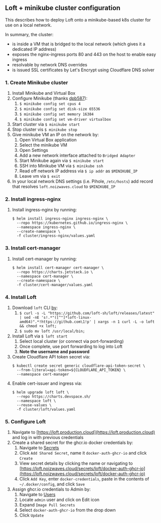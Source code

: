 ## Loft + minikube cluster configuration

This describes how to deploy Loft onto a minikube-based k8s cluster for use on a local network.

In summary, the cluster:
-   is inside a VM that is bridged to the local network (which gives it a dedicated IP address)
-   exposes the nginx-ingress ports 80 and 443 on the host to enable easy ingress
-   resolvable by network DNS overrides
-   is issued SSL certificates by Let's Encrypt using Cloudflare DNS solver

### 1. Create Minikube cluster

1.  Install Minikube and Virtual Box
1.  Configure Minikube (thanks [dpb587](https://dpb587.me/post/2020/04/11/minikube-and-bridged-networking/)):
    1.  `$ minikube config set cpus 4`
    1.  `$ minikube config set disk-size 65536`
    1.  `$ minikube config set memory 16384`
    1.  `$ minikube config set vm-driver virtualbox`
1.  Start cluster via `$ minikube start`
1.  Stop cluster vis `$ minikube stop`
1.  Give minikube VM an IP on the network by:
    1.   Open Virtual Box application
    1.   Select the minikube VM
    1.   Open Settings
    1.   Add a new network interface attached to `Bridged Adapter`
    1.   Start Minikube again via `$ minikube start`
    1.   SSH into Minikube VM via `$ minikube ssh`
    1.   Read off network IP address via `$ ip addr` as `$MINIKUBE_IP`
    1.   Leave vm via `$ exit`
1.  In your local network DNS settings (i.e. Pihole, `/etc/hosts`) add record that resolves `loft.noizwaves.cloud` to `$MINIKUBE_IP`

### 2. Install ingress-nginx

1.  Install ingress-nginx by running:
    ```
    $ helm install ingress-nginx ingress-nginx \
      --repo https://kubernetes.github.io/ingress-nginx \
      --namespace ingress-nginx \
      --create-namespace \
      -f cluster/ingress-nginx/values.yaml
    ```

### 3. Install cert-manager

1.  Install cert-manager by running:
    ```
    $ helm install cert-manager cert-manager \
      --repo https://charts.jetstack.io \
      --namespace cert-manager \
      --create-namespace \
      -f cluster/cert-manager/values.yaml
    ```

### 4. Install Loft

1.  Download `loft` CLI [by](https://loft.sh/docs/quickstart#1-download-loft-cli):
    1.  `$ curl -s -L "https://github.com/loft-sh/loft/releases/latest" | sed -nE 's!.*"([^"]*loft-linux-amd64)".*!https://github.com\1!p' | xargs -n 1 curl -L -o loft && chmod +x loft;`
    1.  `$ sudo mv loft /usr/local/bin;`
1.  Install Loft via `$ loft start`
    1.  Select local cluster (or connect via port-forwarding)
    1.  Once complete, use port forwarding to log into Loft
    1.  **Note the username and password**
1.  Create Cloudflare API token secret via:
    ```
    $ kubectl create secret generic cloudflare-api-token-secret \
      --from-literal=api-token=${CLOUDFLARE_API_TOKEN} \
      --namespace cert-manager
    ```
1.  Enable cert-issuer and ingress via:
    ```
    $ helm upgrade loft loft \
      --repo https://charts.devspace.sh/
      --namespace loft \
      --reuse-values \
      -f cluster/loft/values.yaml
    ```

### 5. Configure Loft
1.  Navigate to [https://loft.production.cloud](https://loft.production.cloud) and log in with previous credentials
1.  Create a shared secret for the ghcr.io docker credentials by:
    1.  Navigate to [Secrets](https://loft.noizwaves.cloud/secrets)
    1.  Click `Add Shared Secret`, name it `docker-auth-ghcr-io` and click `Create`
    1.  View secret details by clicking the name or navigating to [https://loft.noizwaves.cloud/secrets/loft/docker-auth-ghcr-io](https://loft.noizwaves.cloud/secrets/loft/docker-auth-ghcr-io)
    1.  Click `Add Key`, enter `docker-credentials`, paste in the contents of `~/.docker/config`, and click `Save`
1.  Assign ghcr.io credentials to Admin by:
    1.  Navigate to [Users](https://loft.noizwaves.cloud/users)
    1.  Locate `admin` user and click on Edit icon
    1.  Expand `Image Pull Secrets`
    1.  Select `docker-auth-ghcr-io` from the drop down
    1.  Click `Update`
